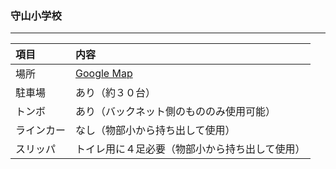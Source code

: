 ### 守山小学校
---
|項目|内容|
|:---|:---|
|場所|[Google Map](https://www.google.co.jp/maps/@35.0530863,135.9902584,237m/data=!3m1!1e3?hl=ja)|
|駐車場|あり（約３０台）|
|トンボ|あり（バックネット側のもののみ使用可能）|
|ラインカー|なし（物部小から持ち出して使用）|
|スリッパ|トイレ用に４足必要（物部小から持ち出して使用）|

